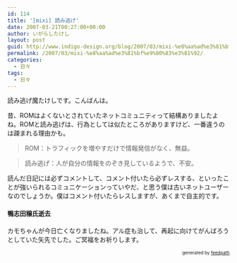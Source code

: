 ```yaml
---
id: 114
title: '[mixi] 読み逃げ'
date: 2007-03-21T00:27:00+00:00
author: いがらしたけし
layout: post
guid: http://www.indigo-design.org/blog/2007/03/mixi-%e8%aa%ad%e3%81%bf%e9%80%83%e3%81%92/
permalink: /2007/03/mixi-%e8%aa%ad%e3%81%bf%e9%80%83%e3%81%92/
categories:
  - 日々
tags:
  - 日々
---
```

読み逃げ魔たけしです。こんばんは。

昔、ROMはよくないとされていたネットコミュニティって結構ありましたよね。ROMと読み逃げは、行為としては似たところがありますけど、一番違うのは疎まれる理由かも。

> ROM：トラフィックを増やすだけで情報発信がなく、無益。
  
> 読み逃げ：人が自分の情報をのぞき見しているようで、不安。

読んだ日記には必ずコメントして、コメント付いたら必ずレスする、といったことが強いられるコミュニケーションっていやだ、と思う僕は古いネットユーザーなのでしょうか。僕はコメント付いたらレスしますが、あくまで自主的です。

#### 鴨志田穣氏逝去

カモちゃんが今日亡くなりましたね。アル症も治して、再起に向けてがんばろうとしていた矢先でした。ご冥福をお祈りします。

<div style="text-align: right;font-size: 10px">
  &nbsp;&nbsp;<span>generated by <a href="http://feedpath.jp">feedpath</a></span>
</div>
